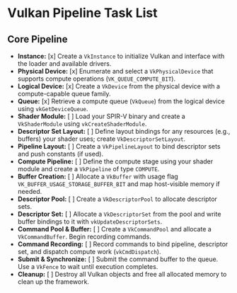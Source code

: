 # Vulkan Pipeline Task List

## Core Pipeline

- **Instance:** [x] Create a `VkInstance` to initialize Vulkan and interface with the loader and available drivers.
- **Physical Device:** [x] Enumerate and select a `VkPhysicalDevice` that supports compute operations (`VK_QUEUE_COMPUTE_BIT`).
- **Logical Device:** [x] Create a `VkDevice` from the physical device with a compute-capable queue family.
- **Queue:** [x] Retrieve a compute queue (`VkQueue`) from the logical device using `vkGetDeviceQueue`.
- **Shader Module:** [ ] Load your SPIR-V binary and create a `VkShaderModule` using `vkCreateShaderModule`.
- **Descriptor Set Layout:** [ ] Define layout bindings for any resources (e.g., buffers) your shader uses; create `VkDescriptorSetLayout`.
- **Pipeline Layout:** [ ] Create a `VkPipelineLayout` to bind descriptor sets and push constants (if used).
- **Compute Pipeline:** [ ] Define the compute stage using your shader module and create a `VkPipeline` of type `COMPUTE`.
- **Buffer Creation:** [ ] Allocate a `VkBuffer` with usage flag `VK_BUFFER_USAGE_STORAGE_BUFFER_BIT` and map host-visible memory if needed.
- **Descriptor Pool:** [ ] Create a `VkDescriptorPool` to allocate descriptor sets.
- **Descriptor Set:** [ ] Allocate a `VkDescriptorSet` from the pool and write buffer bindings to it with `vkUpdateDescriptorSets`.
- **Command Pool & Buffer:** [ ] Create a `VkCommandPool` and allocate a `VkCommandBuffer`. Begin recording commands.
- **Command Recording:** [ ] Record commands to bind pipeline, descriptor set, and dispatch compute work (`vkCmdDispatch`).
- **Submit & Synchronize:** [ ] Submit the command buffer to the queue. Use a `VkFence` to wait until execution completes.
- **Cleanup:** [ ] Destroy all Vulkan objects and free all allocated memory to clean up the framework.
